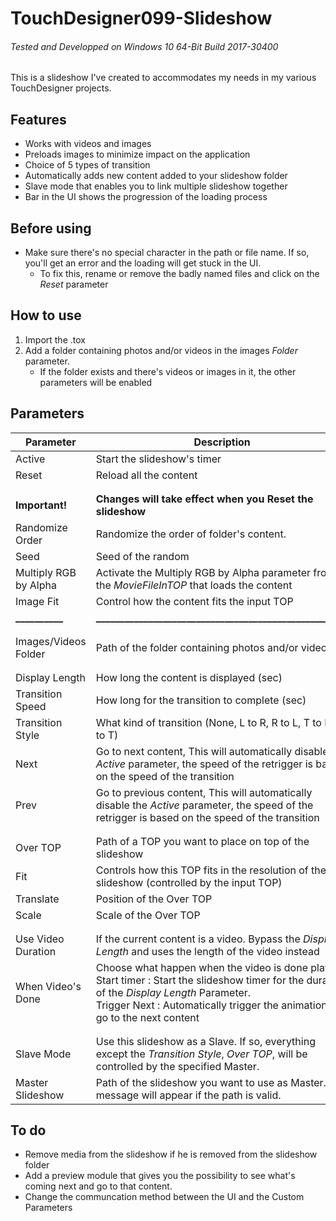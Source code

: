 # TouchDesigner099-Slideshow
###### Tested and Developped on Windows 10 64-Bit Build 2017-30400

This is a slideshow I've created to accommodates my needs in my various TouchDesigner projects.

## Features
- Works with videos and images
- Preloads images to minimize impact on the application
- Choice of 5 types of transition
- Automatically adds new content added to your slideshow folder
- Slave mode that enables you to link multiple slideshow together 
- Bar in the UI shows the progression of the loading process

## Before using
- Make sure there's no special character in the path or file name. If so, you'll get an error and the loading will get stuck in the UI.
  - To fix this, rename or remove the badly named files and click on the *Reset* parameter

## How to use
1. Import the .tox
2. Add a folder containing photos and/or videos in the images *Folder* parameter.
   - If the folder exists and there's videos or images in it, the other parameters will be enabled
   

## Parameters
| Parameter                     | Description |
| ---------                     | -------------------------------------------- |
| Active                        | Start the slideshow's timer  |
| Reset                         | Reload all the content   |
|||
|||
| **Important!**|**Changes will take effect when you Reset the slideshow**|
| Randomize Order               | Randomize the order of folder's content.|
| Seed                          | Seed of the random  |  
| Multiply RGB by Alpha         | Activate the Multiply RGB by Alpha parameter from the *MovieFileInTOP* that loads the content | 
| Image Fit                   | Control how the content fits the input TOP  | 
| **__________**|**_____________________________________________________**|
|||
|||
| Images/Videos Folder          | Path of the folder containing photos and/or videos | 
|||
|||
| Display Length                | How long the content is displayed (sec)  | 
| Transition Speed              | How long for the transition to complete (sec)  | 
| Transition Style              | What kind of transition (None, L to R, R to L, T to B, B to T)  | 
| Next                          | Go to next content, This will automatically disable the *Active* parameter, the speed of the retrigger is based on the speed of the transition  | 
| Prev                          | Go to previous content, This will automatically disable the *Active* parameter, the speed of the retrigger is based on the speed of the transition  | 
|||
|||
| Over TOP                      | Path of a TOP you want to place on top of the slideshow  | 
| Fit                           | Controls how this TOP fits in the resolution of the slideshow (controlled by the input TOP)  | 
| Translate                     | Position of the Over TOP  | 
| Scale                         | Scale of the Over TOP  | 
|||
|||
| Use Video Duration            | If the current content is a video. Bypass the *Display Length* and uses the length of the video instead  | 
| When Video's Done             | Choose what happen when the video is done playing.<br />Start timer : Start the slideshow timer for the duration of the *Display Length* Parameter.<br />Trigger Next : Automatically trigger the animation and go to the next content  | 
|||
|||
| Slave Mode                    | Use this slideshow as a Slave. If so, everything except the *Transition Style*, *Over TOP*, will be controlled by the specified Master.  |
| Master Slideshow              | Path of the slideshow you want to use as Master. A message will appear if the path is valid.  |

## To do
- Remove media from the slideshow if he is removed from the slideshow folder
- Add a preview module that gives you the possibility to see what's coming next and go to that content.
- Change the communcation method between the UI and the Custom Parameters
